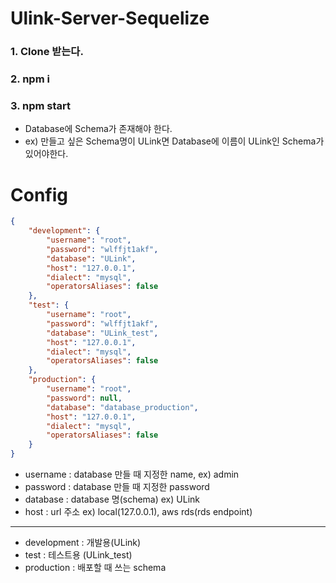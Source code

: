 # Ulink-Server-Sequelize

### 1. Clone 받는다.

### 2. npm i

### 3. npm start

- Database에 Schema가 존재해야 한다.
- ex) 만들고 싶은 Schema명이 ULink면 Database에 이름이 ULink인 Schema가 있어야한다.

# Config

```json
{
	"development": {
		"username": "root",
		"password": "wlffjt1akf",
		"database": "ULink",
		"host": "127.0.0.1",
		"dialect": "mysql",
		"operatorsAliases": false
	},
	"test": {
		"username": "root",
		"password": "wlffjt1akf",
		"database": "ULink_test",
		"host": "127.0.0.1",
		"dialect": "mysql",
		"operatorsAliases": false
	},
	"production": {
		"username": "root",
		"password": null,
		"database": "database_production",
		"host": "127.0.0.1",
		"dialect": "mysql",
		"operatorsAliases": false
	}
}
```

- username : database 만들 때 지정한 name, ex) admin
- password : database 만들 때 지정한 password
- database : database 명(schema) ex) ULink
- host : url 주소 ex) local(127.0.0.1), aws rds(rds endpoint)

---

- development : 개발용(ULink)
- test : 테스트용 (ULink_test)
- production : 배포할 때 쓰는 schema
